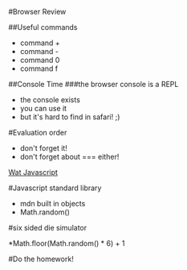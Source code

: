 #Browser Review

##Useful commands
* command +
* command -
* command 0
* command f

##Console Time
###the browser console is a REPL
* the console exists
* you can use it
* but it's hard to find in safari! ;)

#Evaluation order
* don't forget it!
* don't forget about === either!

[Wat Javascript](https://www.destroyallsoftware.com/talks/wat)

#Javascript standard library

* mdn built in objects
* Math.random()

#six sided die simulator

*Math.floor(Math.random() * 6) + 1

#Do the homework!
